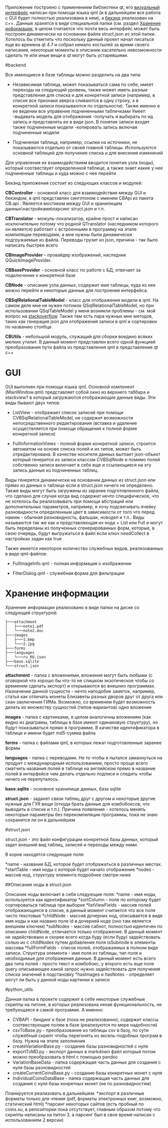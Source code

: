 Приложение построено с применением библиотеки qt, его [визуальный интерфейс](#gui) написан при помощи языка qml (и в дальнейшем вся работа с GUI будет полностью реализована в нем), а [бекэнд](#backend) реализован на c++. Данные хранятся в виде специальной папки (см. раздел [Хранение информации](#Хранение-информации), в целом считается что почти весь интерфейс может быть построен динамически на основании файла struct.json из этой папки. Хотелось бы отметить что поскольку данный проект начал писаться еще во времена qt 4.7 и собрал немало костылей за время своего написания, некоторые моменты в описании касательно невозможности сделать те или иные вещи в qt могут быть устаревшими. 


#backend

Все имеющиеся в базе таблицы можно разделить на два типа:

* Независимая таблица, может показываться сама по себе, имеет переходы на следующий уровень, также может иметь разные представления для списка и для конкретной записи (например, в  списке все признаки аверса сливаются в одну строку, а в конкретной записи показываются по отдельности). Также именно в ее ведении все управение подчиненными табличками
Умеет:
-выдавать модель для отображения
-получать и выбирать по ид запись и представлять ее в виде json. В понятие записи входят также подчиненные модели
-копировать запись включая подчиненные модели

* Подчиненая таблица, например, ссылки на источники, не показываются отдельно от своей главной таблицы. Используются основной таблицей для получения списка и для внесения изменений

Для управления их взаимодействием вводится понятие узла (ноды), который соотвествует определенной таблице, а также знает какие у нее подчиненные таблицы и куда можно с нее перейти

Бекэнд приложения состоит из следующих классов и модулей:

**CBController** - основной класс для взаимодействия между GUI и бекэндом, в qml представлен синглтоном с именем CBApi из пакета CB.api . Является мостиком между GUI и хранилищем данных\настройками\парсинг struct.json и т.п.

**CBTranslator** - можуль-локализатор, крайне прост и написан исключительно потому что родной QTranslator (наследником которого он является) работает с встроенными в программу на этапе компиляции переводами, а мне нужны были динамически подгружаемые из файла. Переводы грузит из json, причина - так было написать быстрее всего

**CBImageProvider** - провайдер изображений, наследник QQuickImageProvider.

**CBBaseProvider** - основной класс по работе с БД, отвечает за подключение к конкретной базе

**CBNode** - описание узла данных, содержит имя таблицы, куда из нее можно перейти и некоторые данные для построения интерфейса.

**CBSqlRelationalTableModel** - класс для отображения модели в qml. На самом деле мне не нужен потомок QSqlRelationalTableModel, но при использовании QSqlTableModel у меня возникли проблемы - см. мой вопрос на [stackoverflow](http://stackoverflow.com/questions/14613824/qsqltablemodel-inheritor-and-qtableview). Также там есть пара нужных мне методов, таких как генерация json для отображения записи в qml и сортировки по названию столбца

**CBUtils** - небольшой модуль, служащий для сборки воедино всяких мелких утилит. В данный момент представлен всего одной функцией преобразования пути файла из представления qml в представление qt c++


# GUI

GUI выполнен при помощи языка qml. Основной компонент (MainWindow.qml) представляет собой окно из верхнего таббара и stackview? в который загружаются отображающие данные виды. Эти виды бывают двух типов:

* ListView - отображает список записей при помощи CVBSqlRelationalTableModel, не содержит возможности непосредственного редактирования (вставка и удаление осуществляется при помощи обращения к полной форме конкретной записи)

* FullInformationViews - полной форме конкретной записи, строится автоматом на основе списка полей и их типов, может быть отредактирована. В качестве носителя данных вытпает json-объект который генерится из записи классом CVBSqlNode и помимо полей собственно записи включает в себя еще и ссылающиеся на эту запись данные из подчиненных таблиц.

Виды генерятся динамически на основании данных из struct.json или прямо из данных о таблице если в struct.json ничего не определено. Также виды могут быть загружены из заранее подготовленного файла, что сделано для случая когда вид содержит нечто специфическое, что не хотелось бы реализовывать при помощи абстраций или дополнительных параметров, например, я хочу подсвечивать ячейку разновидности определенным цвет в зависимости от того что перед намим - обычная разновидность, фальшак, новодел и т.п.. Виды называются так же как и представляющая их нода + List или Full и могут быть переделаны из полученных сгенерированных форм, которые, в свою очередь, будут выгружаться в файл если ключ needCollect в настройках задан как true

Также имеется некоторое количество служебных видов, реализованных в виде qml-файлов:

* FullImageInfo.qml - полная информация о изображении

* FilterDialog.qml - служебная форма для фильтрации

# Хранение информации

Хранение информации реализовано в виде папки на диске со следующей структурой:

```
├───attachment
│   ├───note1.pdf
│   └───note2.doc
├───images
│   ├───1.bmp
│   └───2.jpg
├───forms
├───languages
│   └───ru_RU.json
├───base.sqlite
└───struct.json
```

**attachment** - папка с вложениями, вложения могут быть любыми (с оговоркой что хорошо бы что-то не слишком экзотическое чтобы со временем сделать экспорт) и открываются во внешних программах. Назначение данной сущности - нечто наподобие заметок, например, статья как отличать монеты Елизаветы разных дворов друг от друга или скан заключения ГИМа. Возможно, со временем будет возможность делать ко множеству сущностей (типов-вариантов) одно вложение

**images** - папка с картинками, в целом аналогичны вложениям (как видно из диаграмы, таблицы в базе имеют одинаковую структуру), но будут показываться прямо в программе. В качестве идентификатора в таблице и имени будет md5-сумма файла

**forms** - папка с файлами qml, в которых лежат подготовленные заранее формы

**languages** - папка с переводами. Не то чтобы я пытался замахнуться на продукт с международным использованием, просто проще всего сматчить названия полей в таблице на английском прямо в название полей в интерфейсе чем делать отдельно подписи и следить чтобы ничего не перепуталось.

**base.sqlite** - основное хранилище данных, база sqlite

**struct.json** - заданет связи таблиц друг с другом и некоторые другие нужные для ГУЯ вещи (откуда брать данные для комбобоксов, что выводить в списке и т.п.). Причина появления - хотелось менять некоторые параметры без перекомпиляции программы, пока не знаю сохранится ли он в дальнейшем


#struct.json

struct.json - это файл конфигурации конкретной базы данных, который задет внешний вид таблиц, записей и переходы между ними. 

В корне находятся следующие поля:

*name - название БД, которое будет отображаться в различных местах.
*startTable - имя ноды с которой будет начато отображение
*nodes - массив нод, структуру элемента подробнее смотри ниже

##Описание ноды в struct.json

Описание ноды включает  в себя следующие поля:
*name - имя ноды, используется как идентификатор
*sortColumn - поле по которому будет сортироваться таблица при выборке
*listViewFields - массив полей отображающиеся в списке, в данный момент считается что все поля чисто текстовые
*childNode - массив дочерних нод, описывается в виде имя ноды и как названо поле id в дочерней ноде (оно там является внешним ключем)
*subNodes - массив сабнот, полностью идентичен по описанию childNode, отличается только отображение. В данный момент не задействовано и скорее всего когда буду (если буду) задействовать солью их с childNodes путем добавления поля isSubnode в элементы массива
*fullFormFields - список полей, отображаемых в полном виде записи. Структура элемента - имя поля из таблицы, тип поля и необходимые для отображения данные. В данный момент есть всего два типа полей - просто текст и комбобокс, у второго есть еще поле query описывающее какой запрос нужно задействовать для получения списка значений в подстановку
*hasImages и hasNotes - определяет могут ли быть у данной ноды картинки и записи

#python_utils

Данная папка в проекте содержит в себе некоторые служебные скрипты на питоне, в которых реализована некая функциональность, не требующаяся в самой программе. А именно:
* CVBAPI - биндинг к базе (пока не реализованно), содержит классы соотвествующие полям в базе (реализуются по мере надобности)
* csvToBase.py - преобразование из таблицы csv в базу, по сути служебный скрипт чтобы перегонять из эксель-подобных програм в базу. Нужна на этапе заполнения
* createVariationBase.py - создание базы разновидностей с нуля
* exportToMD.py - экспорт данных в markdown файл который потом можно преобразовать в html с помощью pandoc
* VariationBaseData - папка содержащая часть данных для создания с нуля базы разновидностей
* createCurrentCoinsBase.py - создание базы конкретных монет с нуля
* IndividualCoinsDataBase - папка содержащая часть данных для создания с нуля базы конретных монет (не по разновидностям)

Планируется реализовать в дальнейшем:
*экспорт в различные форматы только для чтения (pdf, форматы электронных книг, возможно, статический html)
*парсинг некоторых сайтов (есть пробный по coins.su, в репозитории пока отсутствует, главным образом потому что скрипты написаны на питон 3, а парсинг был в свое время написан с использованием 2 версии)
